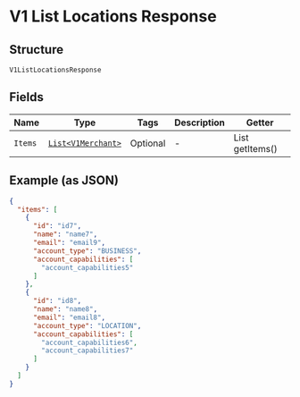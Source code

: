 
# V1 List Locations Response

## Structure

`V1ListLocationsResponse`

## Fields

| Name | Type | Tags | Description | Getter |
|  --- | --- | --- | --- | --- |
| `Items` | [`List<V1Merchant>`](/doc/models/v1-merchant.md) | Optional | - | List<V1Merchant> getItems() |

## Example (as JSON)

```json
{
  "items": [
    {
      "id": "id7",
      "name": "name7",
      "email": "email9",
      "account_type": "BUSINESS",
      "account_capabilities": [
        "account_capabilities5"
      ]
    },
    {
      "id": "id8",
      "name": "name8",
      "email": "email8",
      "account_type": "LOCATION",
      "account_capabilities": [
        "account_capabilities6",
        "account_capabilities7"
      ]
    }
  ]
}
```

